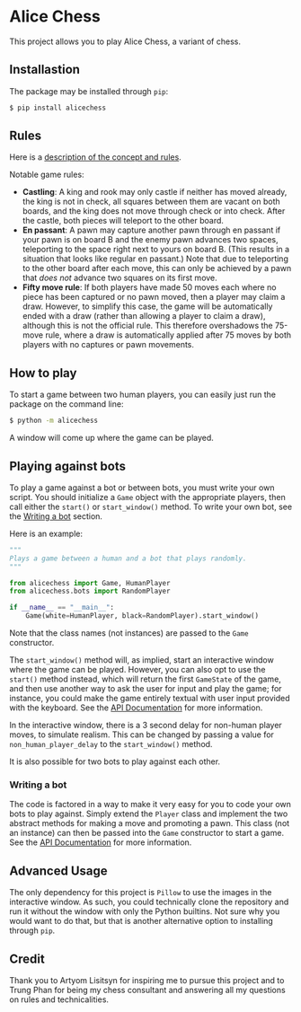 # Alice Chess

This project allows you to play Alice Chess, a variant of chess.

## Installastion

The package may be installed through `pip`:

```bash
$ pip install alicechess
```

## Rules

Here is a [description of the concept and rules][rules].

[rules]: https://www.chessvariants.com/other.dir/alice.html

Notable game rules:

- **Castling**: A king and rook may only castle if neither has moved already,
  the king is not in check, all squares between them are vacant on both boards,
  and the king does not move through check or into check. After the castle, both
  pieces will teleport to the other board.
- **En passant**: A pawn may capture another pawn through en passant if your
  pawn is on board B and the enemy pawn advances two spaces, teleporting to the
  space right next to yours on board B. (This results in a situation that looks
  like regular en passant.) Note that due to teleporting to the other board
  after each move, this can only be achieved by a pawn that _does not_ advance
  two squares on its first move.
- **Fifty move rule**: If both players have made 50 moves each where no piece
  has been captured or no pawn moved, then a player may claim a draw. However,
  to simplify this case, the game will be automatically ended with a draw
  (rather than allowing a player to claim a draw), although this is not the
  official rule. This therefore overshadows the 75-move rule, where a draw is
  automatically applied after 75 moves by both players with no captures or pawn
  movements.

## How to play

To start a game between two human players, you can easily just run the package
on the command line:

```bash
$ python -m alicechess
```

A window will come up where the game can be played.

## Playing against bots

To play a game against a bot or between bots, you must write your own script.
You should initialize a `Game` object with the appropriate players, then call
either the `start()` or `start_window()` method. To write your own bot, see the
[Writing a bot](#writing-a-bot) section.

Here is an example:

```python
"""
Plays a game between a human and a bot that plays randomly.
"""

from alicechess import Game, HumanPlayer
from alicechess.bots import RandomPlayer

if __name__ == "__main__":
    Game(white=HumanPlayer, black=RandomPlayer).start_window()
```

Note that the class names (not instances) are passed to the `Game` constructor.

The `start_window()` method will, as implied, start an interactive window where
the game can be played. However, you can also opt to use the `start()` method
instead, which will return the first `GameState` of the game, and then use
another way to ask the user for input and play the game; for instance, you could
make the game entirely textual with user input provided with the keyboard. See
the [API Documentation][docs] for more information.

In the interactive window, there is a 3 second delay for non-human player moves,
to simulate realism. This can be changed by passing a value for
`non_human_player_delay` to the `start_window()` method.

It is also possible for two bots to play against each other.

### Writing a bot

The code is factored in a way to make it very easy for you to code your own bots
to play against. Simply extend the `Player` class and implement the two abstract
methods for making a move and promoting a pawn. This class (not an instance) can
then be passed into the `Game` constructor to start a game. See the
[API Documentation][docs] for more information.

## Advanced Usage

The only dependency for this project is `Pillow` to use the images in the
interactive window. As such, you could technically clone the repository and run
it without the window with only the Python builtins. Not sure why you would want
to do that, but that is another alternative option to installing through `pip`.

## Credit

Thank you to Artyom Lisitsyn for inspiring me to pursue this project and to
Trung Phan for being my chess consultant and answering all my questions on rules
and technicalities.

[docs]: https://github.com/josephlou5/alicechess/Documentation.md
